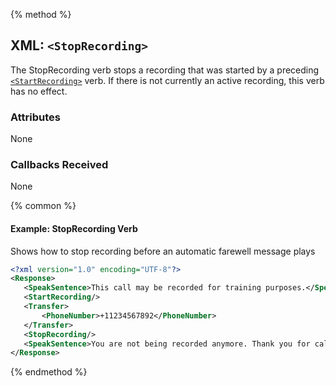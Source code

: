 {% method %}
## XML: `<StopRecording>`
The StopRecording verb stops a recording that was started by a preceding [`<StartRecording>`](startRecording.md) verb.
If there is not currently an active recording, this verb has no effect.

### Attributes
None

### Callbacks Received

None

{% common %}
#### Example: StopRecording Verb
Shows how to stop recording before an automatic farewell message plays

```XML
<?xml version="1.0" encoding="UTF-8"?>
<Response>
   <SpeakSentence>This call may be recorded for training purposes.</SpeakSentence>
   <StartRecording/>
   <Transfer>
       <PhoneNumber>+11234567892</PhoneNumber>
   </Transfer>
   <StopRecording/>
   <SpeakSentence>You are not being recorded anymore. Thank you for calling. Have a nice day!</SpeakSentence>
</Response>
```

{% endmethod %}
